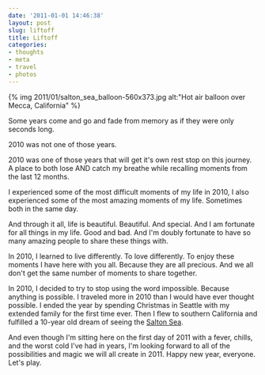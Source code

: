 ```yaml
---
date: '2011-01-01 14:46:38'
layout: post
slug: liftoff
title: Liftoff
categories:
- thoughts
- meta
- travel
- photos
---
```


{% img 2011/01/salton_sea_balloon-560x373.jpg alt:"Hot air balloon over Mecca, California" %}

Some years come and go and fade from memory as if they were only seconds long.

2010 was not one of those years.

2010 was one of those years that will get it's own rest stop on this journey. A place to both lose AND catch my breathe while recalling moments from the last 12 months.

I experienced some of the most difficult moments of my life in 2010, I also experienced some of the most amazing moments of my life. Sometimes both in the same day.

And through it all, life is beautiful. Beautiful. And special. And I am fortunate for all things in my life. Good and bad. And I'm doubly fortunate to have so many amazing people to share these things with.

In 2010, I learned to live differently. To love differently. To enjoy these moments I have here with you all. Because they are all precious. And we all don't get the same number of moments to share together. 

In 2010, I decided to try to stop using the word impossible. Because anything is possible. I traveled more in 2010 than I would have ever thought possible. I ended the year by spending Christmas in Seattle with my extended family for the first time ever. Then I flew to southern California and fulfilled a 10-year old dream of seeing the [Salton Sea](http://www.desertusa.com/video_pages/salton-sea.html).

And even though I'm sitting here on the first day of 2011 with a fever, chills, and the worst cold I've had in years, I'm looking forward to all of the possibilities and magic we will all create in 2011. Happy new year, everyone. Let's play.
